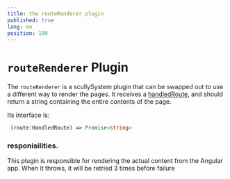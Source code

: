 ```yaml
---
title: the routeRenderer plugin
published: true
lang: en
position: 100
---
```


# `routeRenderer` Plugin 

The `routeRenderer` is a scullySystem plugin that can be swapped out to use a different way to render the pages.
It receives a [handledRoute](/docs/concepts/handled-routes.md), and should return a string containing the entire contents of the page.

Its interface is:
```ts
 (route:HandledRoute) => Promise<string>
```

### responisilities.
This plugin is responsible for rendering the actual content from the Angular app. When it throws, it will be retried 3 times before failure
